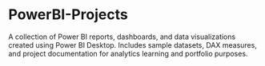# PowerBI-Projects
A collection of Power BI reports, dashboards, and data visualizations created using Power BI Desktop. Includes sample datasets, DAX measures, and project documentation for analytics learning and portfolio purposes.
